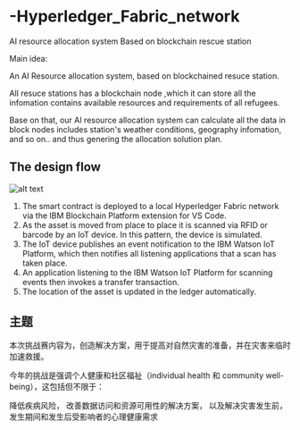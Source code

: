 # -Hyperledger_Fabric_network
AI resource allocation system Based on blockchain rescue station

Main idea:

An AI Resource allocation system, based on blockchained resuce station.

All resuce stations has a blockchain node ,which it can store all the infomation contains available resources and requirements of all refugees.

Base on that, our AI resource allocation system can calculate all the data in block nodes includes station's weather conditions, geography infomation, and so on.. and thus genering the allocation solution plan. 

## The design flow
![alt text](https://developer.ibm.com/developer/patterns/build-an-asset-leasing-application-using-blockchain-and-iot/images/flow-v4.png)
1. The smart contract is deployed to a local Hyperledger Fabric network via the IBM Blockchain Platform extension for VS Code.
2. As the asset is moved from place to place it is scanned via RFID or barcode by an IoT device. In this pattern, the device is simulated.
3. The IoT device publishes an event notification to the IBM Watson IoT Platform, which then notifies all listening applications that a scan has taken place.
4. An application listening to the IBM Watson IoT Platform for scanning events then invokes a transfer transaction.
5. The location of the asset is updated in the ledger automatically.
## 主题

本次挑战赛内容为，创造解决方案，用于提高对自然灾害的准备，并在灾害来临时加速救援。

今年的挑战是强调个人健康和社区福祉（individual health 和 community well-being），这包括但不限于：

降低疾病风险，
改善数据访问和资源可用性的解决方案，
以及解决灾害发生前，发生期间和发生后受影响者的心理健康需求
